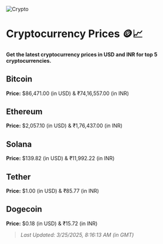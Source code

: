 
![Crypto](https://www.techguide.com.au/wp-content/uploads/2020/11/crypto3.jpeg)

# Cryptocurrency Prices 🪙📈

#### Get the latest cryptocurrency prices in USD and INR for top 5 cryptocurrencies.

## Bitcoin

**Price:** $86,471.00 (in USD) & ₹74,16,557.00 (in INR)

## Ethereum

**Price:** $2,057.10 (in USD) & ₹1,76,437.00 (in INR)

## Solana

**Price:** $139.82 (in USD) & ₹11,992.22 (in INR)

## Tether

**Price:** $1.00 (in USD) & ₹85.77 (in INR)

## Dogecoin

**Price:** $0.18 (in USD) & ₹15.72 (in INR)

> _Last Updated: 3/25/2025, 8:16:13 AM (in GMT)_
